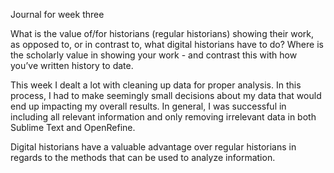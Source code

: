 Journal for week three 

What is the value of/for historians (regular historians) showing their work, as opposed to, or in contrast to, what digital historians have to do? Where is the scholarly value in showing your work - and contrast this with how you’ve written history to date.

This week I dealt a lot with cleaning up data for proper analysis. In this process, I had to make seemingly small decisions about my data that would end up impacting my overall results. 
In general, I was successful in including all relevant information and only removing irrelevant data in both Sublime Text and OpenRefine. 


Digital historians have a valuable advantage over regular historians in regards to the methods that can be used to analyze information. 

